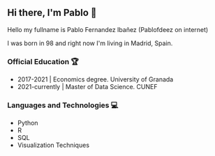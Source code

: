 ## Hi there, I'm Pablo 👋

Hello my fullname is Pablo Fernandez Ibañez (Pablofdeez on internet)

I was born in 98 and right now I'm living in Madrid, Spain.

### Official Education 🏆

- 2017-2021 | Economics degree. University of Granada
- 2021-currently | Master of Data Science. CUNEF

### Languages and Technologies 💻

- Python
- R
- SQL
- Visualization Techniques

<!--
**Pablofdeez/Pablofdeez** is a ✨ _special_ ✨ repository because its `README.md` (this file) appears on your GitHub profile.

Here are some ideas to get you started:

- 🔭 I’m currently working on ...
- 🌱 I’m currently learning ...
- 👯 I’m looking to collaborate on ...
- 🤔 I’m looking for help with ...
- 💬 Ask me about ...
- 📫 How to reach me: ...
- 😄 Pronouns: ...
- ⚡ Fun fact: ...
-->
